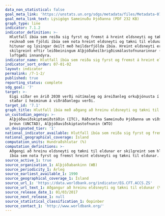 ```yaml
---
data_non_statistical: false
goal_meta_link: 'https://unstats.un.org/sdgs/metadata/files/Metadata-07-01-02.pdf '
goal_meta_link_text: Lýsigögn Sameinuðu Þjóðanna (PDF 232 KB)
graph_type: line
indicator: 7.1.2
indicator_definition: >-
  Hlutfall íbúa sem reiða sig fyrst og fremst á hreint eldsneyti og tækni er
  reiknað sem fjöldi íbúa sem nota hreint eldsneyti og tækni til eldunar,
  hitunar og lýsingar deilt með heildarfjölda íbúa. Hreint eldsneyti er
  skilgreint eftir leiðbeiningum Alþjóðaheilbrigðismálastofnunarinnar (WHO) um
  loftgæði innandyra.
indicator_name: Hlutfall íbúa sem reiða sig fyrst og fremst á hreint eldsneyti og tækni.
indicator_sort_order: 07-01-02
layout: indicator
permalink: /7-1-2/
published: true
reporting_status: complete
sdg_goal: '7'
target: >-
  Eigi síðar en árið 2030 verði nútímaleg og áreiðanleg orkuþjónusta í boði alls
  staðar í heiminum á viðráðanlegu verði.
target_id: '7.1'
graph_title: Hlutfall íbúa með aðgang að hreinu eldsneyti og tækni til eldunar.
un_custodian_agency: >-
  Alþjóðaviðskiptamiðstöðin (ITC), Ráðstefna Sameinuðu Þjóðanna um viðskipti og
  þróun (UNCTAD), Alþjóðaviðskiptastofnunin (WTO)
un_designated_tier: '1'
national_indicator_available: Hlutfall íbúa sem reiða sig fyrst og fremst á hreint eldsneyti og tækni.
national_geographical_coverage: Ísland
computation_units: Hundraðshlutar (%)
computation_definitions: >-
  Aðgengi að hreinu eldsneyti og tækni til eldunar er skilgreint sem hlutfall
  íbúa sem nota fyrst og fremst hreint eldsneyti og tækni til eldunar.
source_active_1: true
source_organisation_1: Alþjóðabankinn (WB)
source_periodicity_1: Árleg
source_earliest_available_1: 1990
source_geographical_coverage_1: Ísland
source_url_1: 'https://data.worldbank.org/indicator/EG.CFT.ACCS.ZS'
source_url_text_1: Aðgangur að hreinu eldsneyti og tækni til eldunar (% of population)
source_release_date_1: 01/03/2017
source_next_release_1: null
source_statistical_classification_1: Óopinber
source_contact_1: 'http://www.worldbank.org/'
---
```

